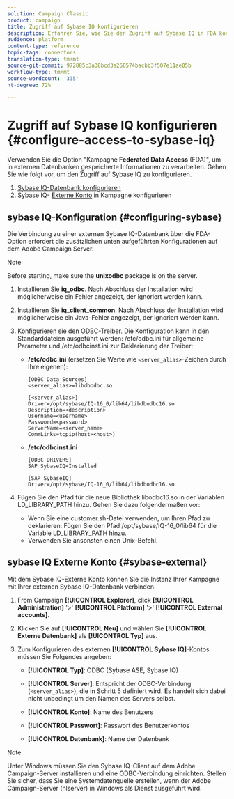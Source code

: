 ```yaml
---
solution: Campaign Classic
product: campaign
title: Zugriff auf Sybase IQ konfigurieren
description: Erfahren Sie, wie Sie den Zugriff auf Sybase IQ in FDA konfigurieren
audience: platform
content-type: reference
topic-tags: connectors
translation-type: tm+mt
source-git-commit: 972885c3a38bcd3a260574bacbb3f507e11ae05b
workflow-type: tm+mt
source-wordcount: '335'
ht-degree: 72%

---
```



# Zugriff auf Sybase IQ konfigurieren {#configure-access-to-sybase-iq}

Verwenden Sie die Option &quot;Kampagne **Federated Data Access** (FDA)&quot;, um in externen Datenbanken gespeicherte Informationen zu verarbeiten. Gehen Sie wie folgt vor, um den Zugriff auf Sybase IQ zu konfigurieren.

1. [Sybase IQ-Datenbank konfigurieren](#configuring-sybase)
1. Sybase IQ- [Externe Konto](#sybase-external) in Kampagne konfigurieren

## sybase IQ-Konfiguration {#configuring-sybase}

Die Verbindung zu einer externen Sybase IQ-Datenbank über die FDA-Option erfordert die zusätzlichen unten aufgeführten Konfigurationen auf dem Adobe Campaign Server.

>[!NOTE]
>
>Before starting, make sure the **unixodbc** package is on the server.

1. Installieren Sie **iq_odbc**. Nach Abschluss der Installation wird möglicherweise ein Fehler angezeigt, der ignoriert werden kann.

1. Installieren Sie **iq_client_common**. Nach Abschluss der Installation wird möglicherweise ein Java-Fehler angezeigt, der ignoriert werden kann.

1. Konfigurieren sie den ODBC-Treiber. Die Konfiguration kann in den Standarddateien ausgeführt werden: /etc/odbc.ini für allgemeine Parameter und /etc/odbcinst.ini zur Deklarierung der Treiber:

   * **/etc/odbc.ini** (ersetzen Sie Werte wie `<server_alias>`-Zeichen durch Ihre eigenen):

      ```
      [ODBC Data Sources]
      <server_alias>=libdbodbc.so
      
      [<server_alias>]
      Driver=/opt/sybase/IQ-16_0/lib64/libdbodbc16.so
      Description=<description>
      Username=<username>
      Password=<password>
      ServerName=<server_name>
      CommLinks=tcpip(host=<host>)
      ```

   * **/etc/odbcinst.ini**

      ```
      [ODBC DRIVERS]
      SAP SybaseIQ=Installed
      
      [SAP SybaseIQ]
      Driver=/opt/sybase/IQ-16_0/lib64/libdbodbc16.so
      ```

1. Fügen Sie den Pfad für die neue Bibliothek libodbc16.so in der Variablen LD_LIBRARY_PATH hinzu. Gehen Sie dazu folgendermaßen vor:

   * Wenn Sie eine customer.sh-Datei verwenden, um Ihren Pfad zu deklarieren: Fügen Sie den Pfad /opt/sybase/IQ-16_0/lib64 für die Variable LD_LIBRARY_PATH hinzu.
   * Verwenden Sie ansonsten einen Unix-Befehl.

## sybase IQ Externe Konto {#sybase-external}

Mit dem Sybase IQ-Externe Konto können Sie die Instanz Ihrer Kampagne mit Ihrer externen Sybase IQ-Datenbank verbinden.

1. From Campaign **[!UICONTROL Explorer]**, click **[!UICONTROL Administration]** &#39;>&#39; **[!UICONTROL Platform]** &#39;>&#39; **[!UICONTROL External accounts]**.

1. Klicken Sie auf **[!UICONTROL Neu]** und wählen Sie **[!UICONTROL Externe Datenbank]** als **[!UICONTROL Typ]** aus.

1. Zum Konfigurieren des externen **[!UICONTROL Sybase IQ]**-Kontos müssen Sie Folgendes angeben:

   * **[!UICONTROL Typ]**: ODBC (Sybase ASE, Sybase IQ)

   * **[!UICONTROL Server]**: Entspricht der ODBC-Verbindung (`<server_alias>`), die in Schritt 5 definiert wird. Es handelt sich dabei nicht unbedingt um den Namen des Servers selbst.

   * **[!UICONTROL Konto]**: Name des Benutzers

   * **[!UICONTROL Passwort]**: Passwort des Benutzerkontos

   * **[!UICONTROL Datenbank]**: Name der Datenbank

>[!NOTE]
>
>Unter Windows müssen Sie den Sybase IQ-Client auf dem Adobe Campaign-Server installieren und eine ODBC-Verbindung einrichten. Stellen Sie sicher, dass Sie eine Systemdatenquelle erstellen, wenn der Adobe Campaign-Server (nlserver) in Windows als Dienst ausgeführt wird.

